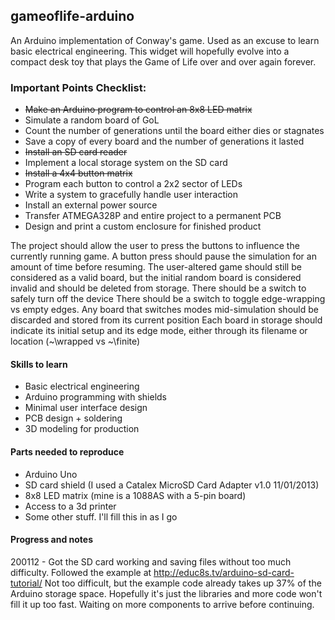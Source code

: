 ## gameoflife-arduino

An Arduino implementation of Conway's game. Used as an excuse to learn basic electrical engineering. This widget will hopefully evolve into a compact desk toy that plays the Game of Life over and over again forever.

### Important Points Checklist:
  * ~~Make an Arduino program to control an 8x8 LED matrix~~
  * Simulate a random board of GoL
  * Count the number of generations until the board either dies or stagnates
  * Save a copy of every board and the number of generations it lasted
  * ~~Install an SD card reader~~
  * Implement a local storage system on the SD card
  * ~~Install a 4x4 button matrix~~
  * Program each button to control a 2x2 sector of LEDs
  * Write a system to gracefully handle user interaction
  * Install an external power source
  * Transfer ATMEGA328P and entire project to a permanent PCB
  * Design and print a custom enclosure for finished product
  
The project should allow the user to press the buttons to influence the currently running game. A button press should pause the simulation for an amount of time before resuming.
The user-altered game should still be considered as a valid board, but the initial random board is considered invalid and should be deleted from storage.
There should be a switch to safely turn off the device
There should be a switch to toggle edge-wrapping vs empty edges. Any board that switches modes mid-simulation should be discarded and stored from its current position
Each board in storage should indicate its initial setup and its edge mode, either through its filename or location (~\wrapped vs ~\finite)

#### Skills to learn
  * Basic electrical engineering
  * Arduino programming with shields
  * Minimal user interface design
  * PCB design + soldering
  * 3D modeling for production
  
#### Parts needed to reproduce
  * Arduino Uno
  * SD card shield (I used a Catalex MicroSD Card Adapter v1.0 11/01/2013)
  * 8x8 LED matrix (mine is a 1088AS with a 5-pin board)
  * Access to a 3d printer
  * Some other stuff. I'll fill this in as I go

#### Progress and notes
200112 - Got the SD card working and saving files without too much difficulty. Followed the example at http://educ8s.tv/arduino-sd-card-tutorial/ Not too difficult, but the example code already takes up 37% of the Arduino storage space. Hopefully it's just the libraries and more code won't fill it up too fast. Waiting on more components to arrive before continuing.
